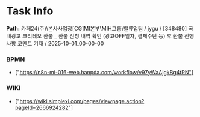 # Task Info

**Path:** 카페24(주)\본사사업장\[CG]MI본부\MIH그룹\밸류업팀 / jygu / [348480] 국내광고 크리테오 환불 _ 환불 신청 내역 확인 (광고OFF일자, 결제수단 등) 후 환불 진행 사항 코멘트 기재 / 2025-10-01_00-00-00

### BPMN
- ["https://n8n-mi-016-web.hanpda.com/workflow/v97yWaAjgkBg4tRN"]

### WIKI
- ["https://wiki.simplexi.com/pages/viewpage.action?pageId=2666924282"]

